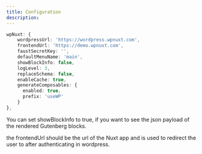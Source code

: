 ```yaml
---
title: Configuration
description: 
---
```


```ts
wpNuxt: {
    wordpressUrl: 'https://wordpress.wpnuxt.com',
    frontendUrl: 'https://demo.wpnuxt.com',
    faustSecretKey: '',
    defaultMenuName: 'main',
    showBlockInfo: false,
    logLevel: 3,
    replaceSchema: false,
    enableCache: true,
    generateComposables: {
      enabled: true,
      prefix: 'useWP'
    }
},
```

You can set showBlockInfo to true, if you want to see the json payload of the rendered Gutenberg blocks.

the frontendUrl should be the url of the Nuxt app and is used to redirect the user to after authenticating in wordpress.
